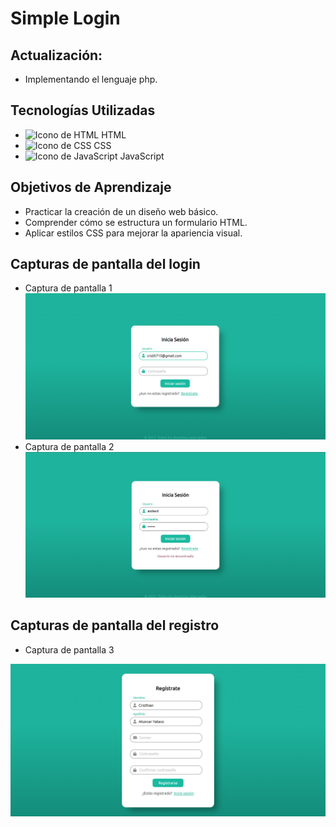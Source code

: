 # Simple Login
## Actualización:
  - Implementando el lenguaje php.
## Tecnologías Utilizadas
- <img src="https://cdn-icons-png.flaticon.com/512/732/732212.png" alt="Icono de HTML" width="15" height="15"> HTML
- <img src="https://cdn4.iconfinder.com/data/icons/social-media-logos-6/512/121-css3-512.png" alt="Icono de CSS" width="15" height="15"> CSS
- <img src="https://upload.wikimedia.org/wikipedia/commons/thumb/9/99/Unofficial_JavaScript_logo_2.svg/800px-Unofficial_JavaScript_logo_2.svg.png" alt="Icono de JavaScript" width="15" height="15"> JavaScript
## Objetivos de Aprendizaje
- Practicar la creación de un diseño web básico.
- Comprender cómo se estructura un formulario HTML.
- Aplicar estilos CSS para mejorar la apariencia visual.  
## Capturas de pantalla del login
  - Captura de pantalla 1 <br>
  <img src="Screenshots/login2.png" alt="Login" width="800"><br>
  - Captura de pantalla 2 <br>
  <img src="Screenshots/login3.png" alt="Login" width="800"><br>
## Capturas de pantalla del registro
  - Captura de pantalla 3 <br>
  <img src="Screenshots/Registro1.png" alt="Login" width="800">
  